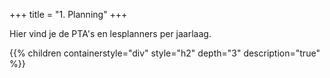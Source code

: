 +++
title = "1. Planning"
+++

Hier vind je de PTA's en lesplanners per jaarlaag.

<!--more-->

{{% children containerstyle="div" style="h2" depth="3" description="true" %}}
